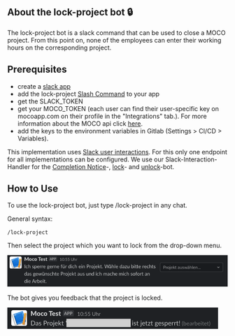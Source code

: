## About the lock-project bot :lock:

The lock-project bot is a slack command that can be used to close a MOCO project. From this point on, none of the employees can enter their working hours on the corresponding project.

## Prerequisites

- create a [slack app](https://api.slack.com/authentication/basics)
- add the lock-project [Slash Command](https://api.slack.com/interactivity/slash-commands) to your app
- get the SLACK_TOKEN
- get your MOCO_TOKEN (each user can find their user-specific key on mocoapp.com on their profile in the "Integrations" tab.). For more information about the MOCO api click [here](https://github.com/hundertzehn/mocoapp-api-docs).
- add the keys to the environment variables in Gitlab (Settings > CI/CD > Variables).

This implementation uses [Slack user interactions](https://api.slack.com/interactivity/handling). For this only one endpoint for all implementations can be configured. We use our Slack-Interaction-Handler for the [Completion Notice](completionNotice.md)-, [lock](lock-project.md)- and [unlock](lock-project.md)-bot.

## How to Use

To use the lock-project bot, just type /lock-project in any chat.

General syntax:

```
/lock-project
```

Then select the project which you want to lock from the drop-down menu.

![lock-project](lock-project.png)

The bot gives you feedback that the project is locked.

![lock-project](lock-project2.png)
